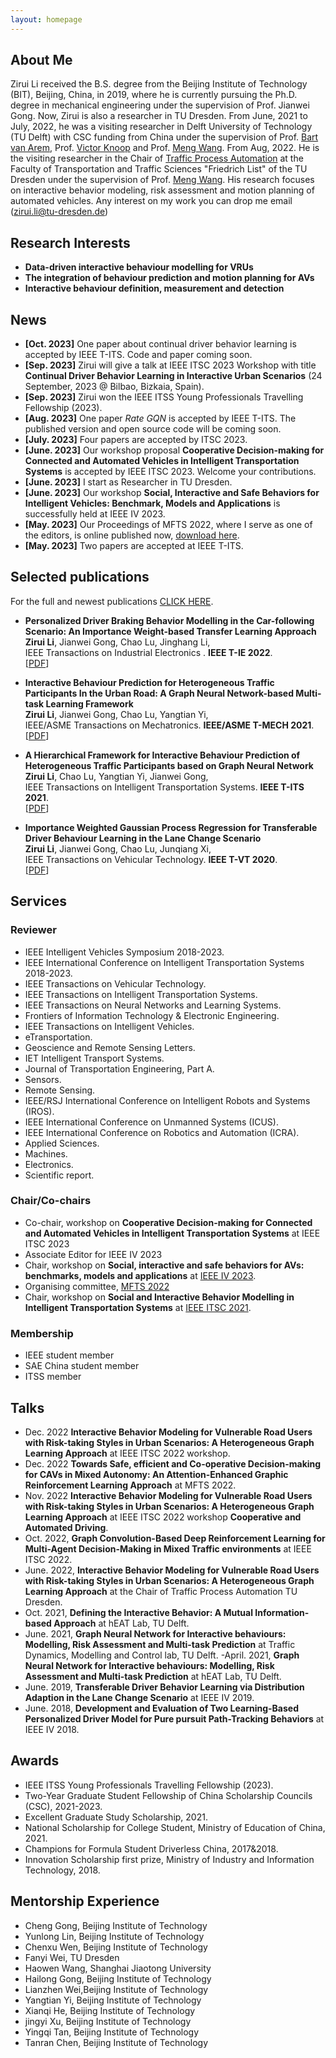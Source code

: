 ```yaml
---
layout: homepage
---
```


## About Me

Zirui Li received the 
B.S. degree from the Beijing Institute of Technology (BIT), Beijing, China, in 2019, 
where he is currently pursuing the Ph.D. degree in mechanical engineering under the supervision of Prof. Jianwei Gong. Now, Zirui is also a researcher in TU Dresden.
From June, 2021 to July, 2022, 
he was a visiting researcher in Delft University of Technology (TU Delft) with CSC funding from China 
under the supervision of Prof. [Bart van Arem](https://www.tudelft.nl/en/ceg/about-faculty/departments/transport-planning/staff/personal-pages/arem-b-van/), Prof. [Victor Knoop](https://www.tudelft.nl/citg/over-faculteit/afdelingen/transport-planning/staff/persoonlijke-paginas/knoop-vl) and Prof. [Meng Wang](https://tu-dresden.de/bu/verkehr/vis/vpa/die-professur/head-of-chair). 
From Aug, 2022. He is the visiting researcher 
in the Chair of [Traffic Process Automation](https://tu-dresden.de/bu/verkehr/vis/vpa/die-professur/gastforscher-innen) at the Faculty of Transportation and Traffic Sciences "Friedrich List" of the TU Dresden under the supervision of Prof. [Meng Wang](https://tu-dresden.de/bu/verkehr/vis/vpa/die-professur/head-of-chair). His research focuses on interactive behavior modeling, risk assessment and motion planning of automated vehicles. Any interest on my work you can drop me email (zirui.li@tu-dresden.de)


## Research Interests

- **Data-driven interactive behaviour modelling for VRUs** 
- **The integration of behaviour prediction and motion planning for AVs**
- **Interactive behaviour definition, measurement and  detection**

## News
- **[Oct. 2023]** One paper about continual driver behavior learning is accepted by IEEE T-ITS. Code and paper coming soon.
- **[Sep. 2023]** Zirui will give a talk at IEEE ITSC 2023 Workshop with title **Continual Driver Behavior Learning in Interactive Urban Scenarios** (24 September, 2023 @ Bilbao, Bizkaia, Spain).
- **[Sep. 2023]** Zirui won the IEEE ITSS Young Professionals Travelling Fellowship (2023).
- **[Aug. 2023]** One paper *Rate GQN* is accepted by IEEE T-ITS. The published version and open source code will be coming soon.
- **[July. 2023]** Four papers are accepted by ITSC 2023.
- **[June. 2023]** Our workshop proposal **Cooperative Decision-making for Connected and Automated Vehicles in Intelligent Transportation Systems** is accepted by IEEE ITSC 2023. Welcome your contributions.
- **[June. 2023]** I start as Researcher in TU Dresden.
- **[June. 2023]** Our workshop **Social, Interactive and Safe Behaviors for Intelligent Vehicles: Benchmark, Models and Applications** is successfully held at IEEE IV 2023.
- **[May. 2023]** Our Proceedings of MFTS 2022, where I serve as one of the editors, is online published now, [download here](https://doi.org/10.25368/2023.9). 
- **[May. 2023]** Two papers are accepted at IEEE T-ITS.
<!-- - **[Dec. 2022]** The master student, Fanyi Wei, I serve as the daily supervisor, successfully defense the thesis with title **Optimization of Velocity for Eco-Driving using Reinforcement Learning based on Simulation Data of BMW i3**. Congratulations!  -->
<!-- - **[Dec. 2022]** One paper entitled **Continual Interactive Behavior Learning With Traffic Divergence Measurement: A Dynamic Gradient Scenario Memory Approach** is pre-printed on ArXiv. Find [paper](https://github.com/BIT-Jack/D-GSM) and [code](https://github.com/BIT-Jack/D-GSM) here. -->
<!-- - **[Dec. 2022]** One paper entitled **Multi-agent Trajectory Prediction in Continuous Scenarios: A Dynamic Memory Enhanced Lifelong Learning approach** is accepted by [TRB annual meeting](https://www.trb.org/AnnualMeeting/AnnualMeeting.aspx). We will give a poster at Vehicle-Highway Automation 2023, Part 3 (Part 1, Session 2228; Part 2, Session 2229). -->
<!-- - **[Nov. 2022]** One paper related **Multi-stream Information Fusion for Trajectory Prediction in Low-illumination Scenarios** is pre-printed, See [paper](https://arxiv.org/abs/2211.10226) and [code](https://github.com/TommyGong08/MSIF) for details. Welcome star,comments and feedback. -->
<!-- - **[Nov. 2022]** One paper related **graph reinforcement learning for CAVs in mixed traffic** is pre-printed, See [paper](https://arxiv.org/abs/2211.03005) and [code](https://github.com/Jacklinkk/Graph_CAVs) for details. Welcome star,comments and feedback. -->
<!-- - **[Nov. 2022]** Our workshop proposal at IEEE IV 2023 titled **Social, Interactive and Safe Behaviors for Intelligent Vehicles: Benchmark, Models and Applications** is officially accepted. [HERE](https://sites.google.com/view/iv2023-social/%E9%A6%96%E9%A1%B5) is the website. We invite many experienced researchers in this topic. Welcome to submit your workshop papers and click the link for detailed information and deadlines. -->
<!-- - **[Oct. 2022]** I will give a talk with title **Interactive Behavior Modeling for Vulnerable Road Users with Risk-taking Styles in Urban Scenarios: A Heterogeneous Graph Learning Approach** at IEEE ITSC 2022 Workshop **Cooperative  and Automated Driving** -->
<!-- - **[Oct. 2022]** We give a talk about graph reinforcement learning at IEEE ITSC 2022.  -->
<!-- - **[Sep. 2022]** Welcome everyone, this is my homepage. You can find my updates here. -->

## Selected publications

For the full and newest publications [CLICK HERE](https://scholar.google.com/citations?user=nCHChhsAAAAJ&hl=zh-CN). 

<!-- - **A Transferable Energy Management Strategy for Hybrid Electric Vehicles via Dueling Deep Deterministic Policy Gradient**
  <br>
  Jingyi Xu#, **Zirui Li#**, Guodong Du, Qi Liu, Li Gao, Yanan Zhao,
  <br>
  Green Energy and Intelligent Transportation. **GEIT 2022**.
  <br>
  [[PDF](https://www.sciencedirect.com/science/article/pii/S2773153722000184)] [[Code](https://github.com/BIT-XJY/RL-based-Transferable-EMS)] (# donates equal contributions) -->

- **Personalized Driver Braking Behavior Modelling in the Car-following Scenario: An Importance Weight-based Transfer Learning Approach**
  <br>
  **Zirui Li**, Jianwei Gong, Chao Lu, Jinghang Li,
  <br>
  IEEE Transactions on Industrial Electronics	. **IEEE T-IE 2022**.
  <br>
  [[PDF](https://ieeexplore.ieee.org/stamp/stamp.jsp?arnumber=9700778)] 

<!-- - **Graph Convolution-Based Deep Reinforcement Learning for Multi-Agent Decision-Making in Mixed Traffic environments**
  <br>
  Qi Liu, **Zirui Li#**,  Jingda Wu, Xueyuan Li,
  <br>
  The 25th IEEE International Conference on Intelligent Transportation Systems. **IEEE ITSC 2022**.
  <br>
  [[PDF](https://arxiv.org/pdf/2201.12776.pdf)] [[Code](https://github.com/Jacklinkk/TorchGRL)] <strong><i style="color:#e74d3c">Workshop oral presentation</i></strong> -->
  

- **Interactive Behaviour Prediction for Heterogeneous Traffic Participants In the Urban Road: A Graph Neural Network-based Multi-task Learning Framework**
  <br>
  **Zirui Li**, Jianwei Gong, Chao Lu, Yangtian Yi,
  <br>
  IEEE/ASME Transactions on Mechatronics. **IEEE/ASME T-MECH 2021**.
  <br>
  [[PDF](https://ieeexplore.ieee.org/stamp/stamp.jsp?arnumber=9406384)]
  


- **A Hierarchical Framework for Interactive Behaviour Prediction of Heterogeneous Traffic Participants based on Graph Neural Network**
  <br>
  **Zirui Li**, Chao Lu, Yangtian Yi, Jianwei Gong, 
  <br>
  IEEE Transactions on Intelligent Transportation Systems. **IEEE T-ITS 2021**.
  <br>
  [[PDF](https://ieeexplore.ieee.org/stamp/stamp.jsp?arnumber=9468360)]
  


- **Importance Weighted Gaussian Process Regression for Transferable Driver Behaviour Learning in the Lane Change Scenario**
  <br>
  **Zirui Li**, Jianwei Gong,  Chao Lu, Junqiang Xi,
  <br>
  IEEE Transactions on Vehicular Technology. **IEEE T-VT 2020**.
  <br>
  [[PDF](https://ieeexplore.ieee.org/stamp/stamp.jsp?arnumber=9186674)]
  
  

<!-- - **A Comparative Study on Transferable Driver Behavior Learning Methods in the Lane-Changing Scenario**
  <br>
  Cheng Gong#, **Zirui Li#**,  Chao Lu, Fengqing  Hu,
  <br>
  The 22nd IEEE International Conference on Intelligent Transportation Systems	. **IEEE ITSC 2020**.
  <br>
  [[PDF](https://ieeexplore.ieee.org/stamp/stamp.jsp?tp=&arnumber=8916986)] <strong><i style="color:#e74d3c">Workshop oral presentation</i></strong>(# donates equal contributions)
  
  
- **Transferable Driver Behavior Learning via Distribution Adaption in the Lane Change Scenario**
  <br>
  **Zirui Li#**, Cheng Gong#,  Chao Lu, Jianwei Gong, Junyan Lu, Youzhi Xu, Fengqing  Hu,
  <br>
  IEEE Intelligent Vehicles Symposium. **IEEE IV's 2019**.
  <br>
  [[PDF](https://ieeexplore.ieee.org/stamp/stamp.jsp?arnumber=8813781)] <strong><i style="color:#e74d3c">Workshop oral presentation</i></strong> (# donates equal contributions) -->


<!-- - **Development and Evaluation of Two Learning-Based Personalized Driver Model for Pure pursuit Path-Tracking Behaviors**
  <br>
  **Zirui Li**, Boyang Wang,  Jianwei Gong, Tianyun Gao,  Chaolu, Gang Wang,
  <br>
  IEEE Intelligent Vehicles Symposium. **IEEE IV's 2018**.
  <br>
  [[PDF](https://ieeexplore.ieee.org/stamp/stamp.jsp?arnumber=8500618)]  <strong><i style="color:#e74d3c">Workshop oral presentation</i></strong> -->
  

## Services
### Reviewer
- IEEE Intelligent Vehicles Symposium 2018-2023.
- IEEE International Conference on Intelligent Transportation Systems 2018-2023.
- IEEE Transactions on Vehicular Technology.
- IEEE Transactions on Intelligent Transportation Systems.
- IEEE Transactions on Neural Networks and Learning Systems.
- Frontiers of Information Technology & Electronic Engineering.
- IEEE Transactions on Intelligent Vehicles.
- eTransportation.
- Geoscience and Remote Sensing Letters.
- IET Intelligent Transport Systems.
- Journal of Transportation Engineering, Part A.
- Sensors.
- Remote Sensing.
- IEEE/RSJ International Conference on Intelligent Robots and Systems (IROS).
- IEEE International Conference on Unmanned Systems (ICUS).
- IEEE International Conference on Robotics and Automation (ICRA).
- Applied Sciences.
- Machines.
- Electronics.
- Scientific report.


### Chair/Co-chairs
- Co-chair, workshop on **Cooperative Decision-making for Connected and Automated Vehicles in Intelligent Transportation Systems** at IEEE ITSC 2023
- Associate Editor for IEEE IV 2023
- Chair, workshop on **Social, interactive and safe behaviors for AVs: benchmarks, models and applications** at [IEEE IV 2023](https://sites.google.com/view/iv2023-social/%E9%A6%96%E9%A1%B5). 
- Organising committee, [MFTS 2022](https://tu-dresden.de/bu/verkehr/veranstaltungen/mfts-2022/program)
- Chair, workshop on **Social and Interactive Behavior Modelling in Intelligent Transportation Systems** at [IEEE ITSC 2021](https://sites.google.com/view/itsc2021-social/).

### Membership
- IEEE student member
- SAE China student member
- ITSS member
<!-- - IEEE ITSS Young Professionals Travelling Fellowship (2023)  -->


## Talks
- Dec. 2022 **Interactive Behavior Modeling for Vulnerable Road Users with Risk-taking Styles in Urban Scenarios: A Heterogeneous Graph Learning Approach** at IEEE ITSC 2022 workshop.
- Dec. 2022 **Towards Safe, efficient and Co-operative Decision-making for CAVs in Mixed Autonomy: An Attention-Enhanced Graphic Reinforcement Learning Approach** at MFTS 2022.
- Nov. 2022 **Interactive Behavior Modeling for Vulnerable Road Users with Risk-taking Styles in Urban Scenarios: A Heterogeneous Graph Learning Approach** at IEEE ITSC 2022 workshop **Cooperative and Automated Driving**.
- Oct. 2022, **Graph Convolution-Based Deep Reinforcement Learning for Multi-Agent Decision-Making in Mixed Traffic environments** at IEEE ITSC 2022.
- June. 2022, **Interactive Behavior Modeling for Vulnerable Road Users with Risk-taking Styles in Urban Scenarios: A Heterogeneous Graph Learning Approach** at the Chair of Traffic Process Automation
 TU Dresden. 
- Oct. 2021, **Defining the Interactive Behavior: A Mutual Information-based Approach** at hEAT Lab, TU Delft.
- June. 2021, **Graph Neural Network for Interactive behaviours: Modelling, Risk Assessment and Multi-task Prediction** at Traffic Dynamics, Modelling and Control lab, TU Delft. -April. 2021, **Graph Neural Network for Interactive behaviours: Modelling, Risk Assessment and Multi-task Prediction** at hEAT Lab, TU Delft.
- June. 2019, **Transferable Driver Behavior Learning via Distribution Adaption in the Lane Change Scenario** at IEEE IV 2019.
- June. 2018, **Development and Evaluation of Two Learning-Based Personalized Driver Model for Pure pursuit Path-Tracking Behaviors** at IEEE IV 2018.

## Awards
- IEEE ITSS Young Professionals Travelling Fellowship (2023).
- Two-Year Graduate Student Fellowship of China Scholarship Councils (CSC), 2021-2023.
- Excellent Graduate Study Scholarship, 2021.
- National Scholarship for College Student, Ministry of Education of China, 2021.
- Champions for Formula Student Driverless China, 2017&2018.
- Innovation Scholarship first prize, Ministry of Industry and Information Technology, 2018.


## Mentorship Experience
- Cheng Gong, Beijing Institute of Technology
- Yunlong Lin, Beijing Institute of Technology
- Chenxu Wen, Beijing Institute of Technology
- Fanyi Wei, TU Dresden
- Haowen Wang, Shanghai Jiaotong University
- Hailong Gong, Beijing Institute of Technology
- Lianzhen Wei,Beijing Institute of Technology
- Yangtian Yi, Beijing Institute of Technology
- Xianqi He, Beijing Institute of Technology
- jingyi Xu, Beijing Institute of Technology
- Yingqi Tan, Beijing Institute of Technology
- Tanran Chen, Beijing Institute of Technology
